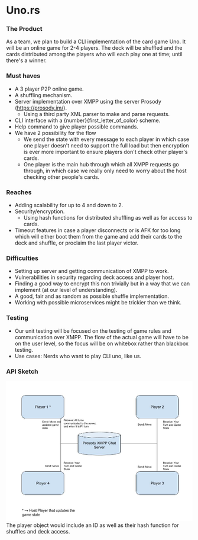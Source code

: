 # Uno.rs

### The Product
As a team, we plan to build a CLI implementation of the card game Uno. It will be an online game for 2-4 players. The deck will be shuffled and the cards distributed among the players who will each play one at time; until there's a winner.

### Must haves
- A 3 player P2P online game.
- A shuffling mechanism.
- Server implementation over XMPP using the server Prosody (https://prosody.im/).
  - Using a third party XML parser to make and parse requests.
- CLI interface with a {number}{first_letter_of_color} scheme.
- Help command to give player possible commands.
- We have 2 possibility for the flow
  - We send the state with every message to each player in which case one player doesn't need to support the full load but then encryption is ever more important to ensure players don't check other player's cards.
  - One player is the main hub through which all XMPP requests go through, in which case we really only need to worry about the host checking other people's cards.

### Reaches
- Adding scalability for up to 4 and down to 2.
- Security/encryption.
  - Using hash functions for distributed shuffling as well as for access to cards.
- Timeout features in case a player disconnects or is AFK for too long which will either boot them from the game and add their cards to the deck and shuffle, or proclaim the last player victor.

### Difficulties
- Setting up server and getting communication of XMPP to work.
- Vulnerabilities in security regarding deck access and player host.
- Finding a good way to encrypt this non trivially but in a way that we can implement (at our level of understanding).
- A good, fair and as random as possible shuffle implementation.
- Working with possible microservices might be trickier than we think.

### Testing
- Our unit testing will be focused on the testing of game rules and communication over XMPP. The flow of the actual game will have to be on the user level, so the focus will be on whitebox rather than blackbox testing.
- Use cases: Nerds who want to play CLI uno, like us.

### API Sketch
![Uno API sketch](./media/api-sketch.jpg)
The player object would include an ID as well as their hash function for shuffles and deck access.